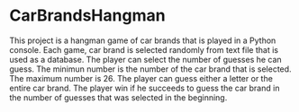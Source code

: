 # CarBrandsHangman
This project is a hangman game of car brands that is played in a Python console.
Each game, car brand is selected randomly from text file that is used as a database.
The player can select the number of guesses he can guess.
The minimun number is the number of the car brand that is selected.
The maximum number is 26.
The player can guess either a letter or the entire car brand.
The player win if he succeeds to guess the car brand in the number of guesses that was selected in the beginning.
